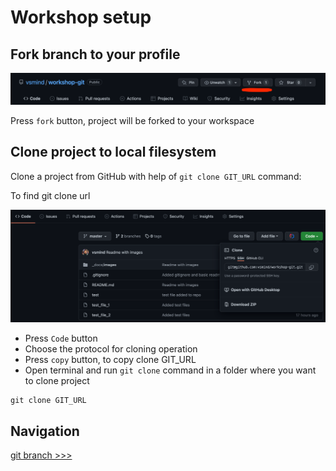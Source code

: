 # Workshop setup

## Fork branch to your profile

![img.png](images/start_01.png)

Press `fork` button, project will be forked to your workspace

## Clone project to local filesystem

Clone a project from GitHub with help of `git clone GIT_URL` command:

To find git clone url  

![img.png](images/start_02.png)

- Press `Code` button
- Choose the protocol for cloning operation
- Press `copy` button, to copy clone GIT_URL
- Open terminal and run `git clone` command in a folder where you want to clone project

```shell
git clone GIT_URL
```

## Navigation

[git branch >>>](../01_branching/README.md)
